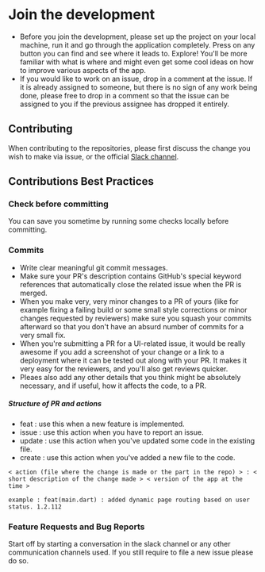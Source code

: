 # Join the development

* Before you join the development, please set up the project on your local machine, run it and go through the application completely. Press on any button you can find and see where it leads to. Explore! You'll be more familiar with what is where and might even get some cool ideas on how to improve various aspects of the app.
* If you would like to work on an issue, drop in a comment at the issue. If it is already assigned to someone, but there is no sign of any work being done, please free to drop in a comment so that the issue can be assigned to you if the previous assignee has dropped it entirely.

## Contributing

When contributing to the repositories, please first discuss the change you wish to make via issue, or the official [Slack channel](https://zellow-tech.slack.com/).


## Contributions Best Practices

### Check before committing

You can save you sometime by running some checks locally before committing.


### Commits

* Write clear meaningful git commit messages. 
* Make sure your PR's description contains GitHub's special keyword references that automatically close the related issue when the PR is merged.
* When you make very, very minor changes to a PR of yours (like for example fixing a failing build or some small style corrections or minor changes requested by reviewers) make sure you squash your commits afterward so that you don't have an absurd number of commits for a very small fix.
* When you're submitting a PR for a UI-related issue, it would be really awesome if you add a screenshot of your change or a link to a deployment where it can be tested out along with your PR. It makes it very easy for the reviewers, and you'll also get reviews quicker.
* Pleaes also add any other details that you think might be absolutely necessary, and if useful, how it affects the code, to a PR.

##### Structure of PR and actions
* feat : use this when a new feature is implemented.
* issue : use this action when you have to report an issue.
* update : use this action when you've updated some code in the existing file.
* create : use this action when you've added a new file to the code.

```
< action (file where the change is made or the part in the repo) > : < short description of the change made > < version of the app at the time >

example : feat(main.dart) : added dynamic page routing based on user status. 1.2.112
```


### Feature Requests and Bug Reports
Start off by starting a conversation in the slack channel or any other communication channels used. If you still require to file a new issue please do so.
